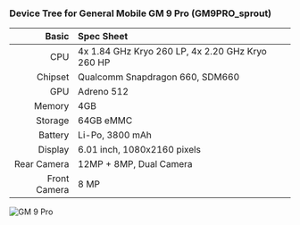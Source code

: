### Device Tree for General Mobile GM 9 Pro (GM9PRO_sprout)

Basic   | Spec Sheet
-------:|:----------
CPU     | 4x 1.84 GHz Kryo 260 LP, 4x 2.20 GHz Kryo 260 HP
Chipset | Qualcomm Snapdragon 660, SDM660
GPU     | Adreno 512
Memory  | 4GB
Storage | 64GB eMMC
Battery | Li-Po, 3800 mAh
Display | 6.01 inch, 1080x2160 pixels
Rear Camera  | 12MP + 8MP, Dual Camera
Front Camera | 8 MP

![GM 9 Pro](https://i.imgur.com/1rD0zzP.jpg "GM 9 Pro")
